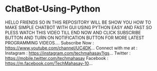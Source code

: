 # ChatBot-Using-Python
HELLO FRIENDS SO IN THIS REPOSITORY WILL BE SHOW YOU HOW TO MAKE SIMPLE CHATBOT WITH GUI USING PYTHON EASY AND FAST SO PLESS WATCH THIS VIDEO TILL END NOW AND CLICK SUBSCRIBE BUTTON AND TURN ON NOTIFICATION BUTTON FOR MORE LATEST PROGRAMMING VIDEOS....       Subscribe Now : https://www.youtube.com/channel/UC4DK...    Connect with me at : Instagram :  https://instagram.com/techmahasay?igs... Twitter : https://mobile.twitter.com/techmahasay Facebook : https://m.facebook.com/TechMahasay-10...
